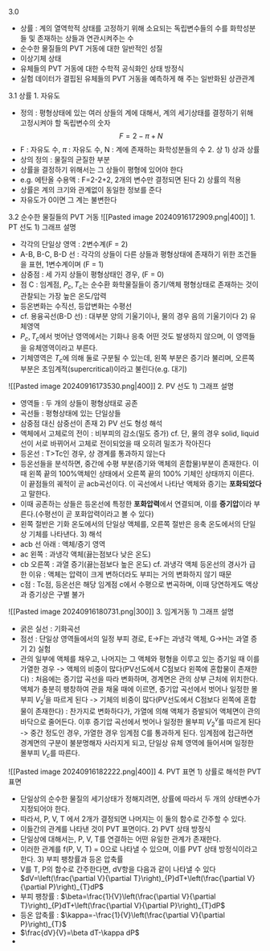 3.0
- 상률 : 계의 열역학적 상태를 고정하기 위해 소요되는 독립변수들의 수를 화학성분들 및 존재하는 상들과 연관시켜주는 수
- 순수한 물질들의 PVT 거동에 대한 일반적인 성질
- 이상기체 상태
- 유체들의 PVT 거동에 대한 수학적 공식화인 상태 방정식
- 실험 데이터가 결핍된 유체들의 PVT 거동을 예측하게 해 주는 일반화된 상관관계

3.1 상률
1\. 자유도
- 정의 : 평형상태에 있는 여러 상들의 계에 대해서, 계의 세기상태를 결정하기 위해 고정시켜야 할 독립변수의 숫자
$$F=2-\pi+N$$
- F : 자유도 수, $\pi$ : 자유도 수, N : 계에 존재하는 화학성분들의 수 
2\. 상
1\) 상과 상률
- 상의 정의 : 물질의 균질한 부분
- 상률을 결정하기 위해서는 그 상들이 평형에 있어야 한다
- e.g. 에탄올 수용액 : F=2-2+2, 2개의 변수만 결정되면 된다
2\) 상률의 적용
- 상률은 계의 크기와 관계없이 동일한 정보를 준다
- 자유도가 0이면 그 계는 불변한다

3.2 순수한 물질들의 PVT 거동
![[Pasted image 20240916172909.png|400]]
1\. PT 선도
1\) 그래프 설명
- 각각의 단일상 영역 : 2변수계(F = 2)
- A-B, B-C, B-D 선 : 각각의 상들이 다른 상들과 평형상태에 존재하기 위한 조건들을 표현, 1변수계이며 (F = 1)
- 삼중점 : 세 가지 상들이 평형상태인 경우, (F = 0)
- 점 C : 임계점, $P_{c}, T_{c}$는 순수환 화학물질들이 증기/액체 평형상태로 존재하는 것이 관찰되는 가장 높은 온도/압력
- 등온변화는 수직선, 등압변화는 수평선
- cf. 용융곡선(B-D 선) : 대부분 양의 기울기이나, 물의 경우 음의 기울기이다
2\) 유체영역
- $P_{c},T_{c}$에서 벗어난 영역에서는 기화나 응축 어떤 것도 발생하지 않으며, 이 영역들을 유체영역이라고 부른다.
- 기체영역은 $T_{c}$에 의해 둘로 구분될 수 있는데, 왼쪽 부분은 증기라 불리며, 오른쪽 부분은 초임계적(supercritical)이라고 불린다(e.g. 대기)

![[Pasted image 20240916173530.png|400]]
2\. PV 선도
1\) 그래프 설명
- 영역들 : 두 개의 상들이 평형상태로 공존
- 곡선들 : 평형상태에 있는 단일상들
- 삼중점 대신 삼중선이 존재
2\) PV 선도 형성 해석
- 액체에서 고체로의 전이 : 비부피의 감소(밀도 증가)
	cf. 단, 물의 경우 solid, liquid 선이 서로 바뀌어서 고체로 전이되었을 때 오히려 밀조가 작아진다
- 등온선 : T>Tc인 경우, 상 경계를 통과하지 않는다
- 등온선들을 분석하면, 중간에 수평 부분(증기와 액체의 혼합물)부분이 존재한다. 이때 왼쪽 끝의 100%액체인 상태에서 오른쪽 끝의 100% 기체인 상태까지 이른다. 이 끝점들의 궤적이 곧 acb곡선이다. 이 곡선에서 나타난 액체와 증기는 **포화되었다**고 말한다. 
- 이때 공존하는 상들은 등온선에 특정한 **포화압력**에서 연결되며, 이를 **증기압**이라 부른다.(수평선이 곧 포화압력이라고 볼 수 있다)
- 왼쪽 절반은 기화 온도에서의 단일상 액체를, 오른쪽 절반은 응축 온도에서의 단일상 기체를 나타낸다.
3\) 해석
- acb 선 아래 : 액체/증기 영역
- ac 왼쪽 : 과냉각 액체(끓는점보다 낮은 온도)
- cb 오른쪽 : 과열 증기(끓는점보다 높은 온도)
	cf. 과냉각 액체 등온선의 경사가 급한 이유 : 액체는 압력이 크게 변하더라도 부피는 거의 변화하지 않기 때문
- c점 : Tc점, 등온선은 해당 임계점 c에서 수평으로 변곡하며, 이때 당연하게도 액상과 증기상은 구별 불가

![[Pasted image 20240916180731.png|300]]
3\. 임계거동
1\) 그래프 설명
- 굵은 실선 : 기화곡선
- 점선 : 단일상 영역들에서의 일정 부피 경로, E->F는 과냉각 액체, G->H는 과열 증기
2\) 실험
- 관의 일부에 액체를 채우고, 나머지는 그 액체와 평형을 이루고 있는 증기일 때 이를 가열한 경우
	-> 액체의 비중이 많다(PV선도에서 C점보다 왼쪽에 혼합물이 존재한다) : 처음에는 증기압 곡선을 따라 변화하며, 경계면은 관의 상부 근처에 위치한다. 액체가 충분히 팽창하여 관을 채울 때에 이르면, 증기압 곡선에서 벗어나 일정한 몰부피 $V_2^{l}$을 따르게 된다
	-> 기체의 비중이 많다(PV선도에서 C점보다 왼쪽에 혼합물이 존재한다) : 찬가지로 변화하다가, 가열에 의해 액체가 증발되어 액체면이 관의 바닥으로 줄어든다. 이후 증기압 곡선에서 벗어나 일정한 몰부피 $V_2^{v}$를 따르게 된다
	-> 중간 정도인 경우, 가열한 경우 임계점 C를 통과하게 된다. 임계점에 접근하면 경계면의 구분이 불분명해자 사라지게 되고, 단일상 유체 영역에 들어서며 일정한 몰부피 $V_{c}$를 따른다.

![[Pasted image 20240916182222.png|400]]
4\. PVT 표면
1\) 상률로 해석한 PVT 표면
- 단일상의 순수한 물질의 세기상태가 정해지려면, 상률에 따라서 두 개의 상태변수가 지정되어야 한다.
- 따라서, P, V, T 에서 2개가 결정되면 나머지는 이 둘의 함수로 간주할 수 있다.
- 이들간의 관계를 나타낸 것이 PVT 표면이다.
2\) PVT 상태 방정식
- 단일상에 대해서는, P, V, T를 연결하는 어떤 유일한 관계가 존재한다. 
- 이러한 관계를 f(P, V, T) = 0으로 나타낼 수 있으며, 이를 PVT 상태 방정식이라고 한다.
3\) 부피 팽창률과 등온 압축률
- V를 T, P의 함수로 간주한다면, dV항을 다음과 같이 나타낼 수 있다 $dV=\left(\frac{\partial V}{\partial T}\right)_{P}dT+\left(\frac{\partial V}{\partial P}\right)_{T}dP$
- 부피 팽창률 : $\beta=\frac{1}{V}\left(\frac{\partial V}{\partial T}\right)_{P}dT+\left(\frac{\partial V}{\partial P}\right)_{T}dP$
- 등온 압축률 : $\kappa=-\frac{1}{V}\left(\frac{\partial V}{\partial P}\right)_{T}$
- $\frac{dV}{V}=\beta dT-\kappa dP$
- 